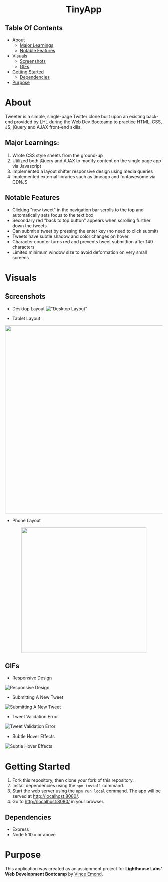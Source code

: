 <h1 align="center">TinyApp</h1>

## Table Of Contents

- [About](#about)
  - [Major Learnings](#major-learnings)
  - [Notable Features](#notable-features)
- [Visuals](#visuals)
  - [Screenshots](#screenshots)
  - [GIFs](#gifs)
- [Getting Started](#getting-started)
    - [Dependencies](#dependencies)
- [Purpose](#purpose)

# About

Tweeter is a simple, single-page Twitter clone built upon an existing back-end provided by LHL during the Web Dev Bootcamp to practice HTML, CSS, JS, jQuery and AJAX front-end skills.

## Major Learnings:
1. Wrote CSS style sheets from the ground-up
2. Utilized both jQuery and AJAX to modify content on the single page app via Javascript
3. Implemented a layout shifter responsive design using media queries
4. Implemented external libraries such as timeago and fontawesome via CDNJS

## Notable Features
* Clicking "new tweet" in the navigation bar scrolls to the top and automatically sets focus to the text box
* Secondary red "back to top button" appears when scrolling further down the tweets
* Can submit a tweet by pressing the enter key (no need to click submit)
* Tweets have subtle shadow and color changes on hover
* Character counter turns red and prevents tweet submittion after 140 characters
* Limited minimum window size to avoid deformation on very small screens

# Visuals

## Screenshots


* Desktop Layout
!["Desktop Layout"](https://github.com/VinceEmond/tweeter/blob/main/public/images/Tweeter-desktop.png?raw=true)

* Tablet Layout
<p align="center">
<img src="https://github.com/VinceEmond/tweeter/blob/main/public/images/Tweeter-tablet.png?raw=true" width="600">
</p>

* Phone Layout
<p align="center">
<img src="https://github.com/VinceEmond/tweeter/blob/main/public/images/Tweeter-phone.png?raw=true" width="400">
</p>



## GIFs
* Responsive Design

![Responsive Design](https://github.com/VinceEmond/tweeter/blob/main/public/images/tweeter-resize.gif?raw=true)

* Submitting A New Tweet

![Submitting A New Tweet](https://github.com/VinceEmond/tweeter/blob/main/public/images/tweeter-validtweet.gif?raw=true)

* Tweet Validation Error

![Tweet Validation Error](https://github.com/VinceEmond/tweeter/blob/main/public/images/tweeter-error.gif?raw=true)

* Subtle Hover Effects

![Subtle Hover Effects](https://github.com/VinceEmond/tweeter/blob/main/public/images/tweeter-hover.gif?raw=true)


# Getting Started

1. Fork this repository, then clone your fork of this repository.
2. Install dependencies using the `npm install` command.
3. Start the web server using the `npm run local` command. The app will be served at <http://localhost:8080/>.
4. Go to <http://localhost:8080/> in your browser.


## Dependencies

- Express
- Node 5.10.x or above


# Purpose

This application was created as an assignment project for **Lighthouse Labs' Web Development Bootcamp** by [Vince Emond](https://github.com/VinceEmond).